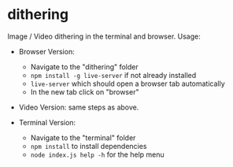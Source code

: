 # dithering
Image / Video dithering in the terminal and browser. Usage:

- Browser Version: 
  - Navigate to the "dithering" folder
  - `npm install -g live-server` if not already installed
  - `live-server` which should open a browser tab automatically
  - In the new tab click on "browser"

- Video Version: same steps as above.

- Terminal Version:
  - Navigate to the "terminal" folder
  - `npm install` to install dependencies
  - `node index.js help -h` for the help menu
